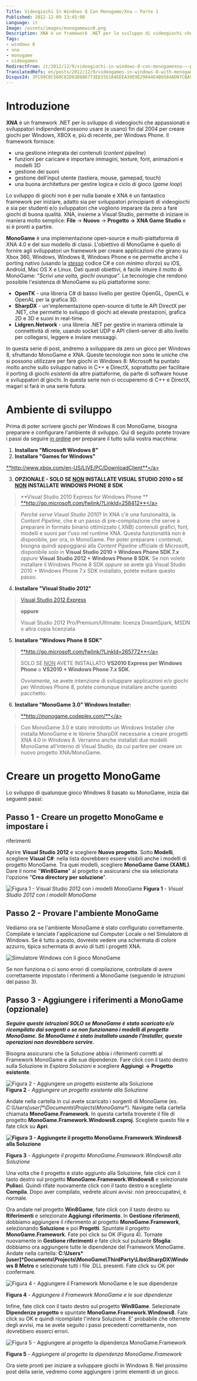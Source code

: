 ```yaml
---
Title: Videogiochi In Windows 8 Con Monogame/Xna – Parte 1
Published: 2012-12-09 13:45:00
Language: it
Image: /assets/images/monogamewin8.png
Description: XNA è un framework .NET per lo sviluppo di videogiochi che appassionati e sviluppatori indipendenti possono usare (e usano) fin dal 2004 per creare giochi per Windows, XBOX e, più di recente, per Windows Phone. Il framework fornisce una gestione integrata dei contenuti ( content pipeline ) funzioni per caricare e importare immagini, texture, font, animazioni e modelli 3D gestione dei suoni gestione dell'input utente (tastiera, mouse, gamepad, touch) una buona architettura per gestire logica e ciclo di gioco ( game loop )
Tags:
- windows 8
- xna
- monogame
- videogames
RedirectFrom: it/2012/12/9/videogiochi-in-windows-8-con-monogamexna-–-parte-1.aspx
TranslatedRefs: en/posts/2012/12/9/videogames-in-windows-8-with-monogamexna-–-part-1.md
DisqusId: 3FC99C8C588C82D03D886773ED155184EEEA39E9E29844E4B6584AD07CBA97C6
---
```

# Introduzione

**XNA** è un framework .NET per lo sviluppo di videogiochi che appassionati e sviluppatori indipendenti possono usare (e usano) fin dal 2004 per creare giochi per Windows, XBOX e, più di recente, per Windows Phone. Il framework fornisce:

*   una gestione integrata dei contenuti (*content
pipeline*)
*   funzioni per caricare e importare immagini, texture, font,
animazioni e modelli 3D
*   gestione dei suoni
*   gestione dell'input utente (tastiera, mouse, gamepad,
touch)
*   una buona architettura per gestire logica e ciclo di gioco
(*game loop*)

Lo sviluppo di giochi non è per nulla banale e XNA è un fantastico framework per iniziare, adatto sia per sviluppatori principianti di videogiochi e sia per studenti e/o sviluppatori che vogliono imparare da zero a fare giochi di buona qualità. XNA, insieme a Visual Studio, permette di iniziare in maniera molto semplice: **File** -> **Nuovo** -> **Progetto ->** **XNA Game Studio** e si è pronti a partire.

**MonoGame** è una implementazione open-source e multi-piattaforma di XNA 4.0 e del suo modello di classi. L'obiettivo di MonoGame è quello di fornire agli sviluppatori un framework per creare applicazioni che girano su Xbox 360, Windows, Windows 8, Windows Phone e ne permette anche il porting nativo (usando la *<span style="text-decoration: underline;">stesso</span>* codice C# e con *minimo* sforzo) su iOS, Android, Mac OS X e Linux. Dati questi obiettivi, è facile intuire il motto di MonoGame: "*Scrivi una volta, giochi ovunque*". Le tecnologie che rendono possibile l'esistenza di MonoGame su più piattaforme sono:

*   **OpenTK** - una libreria C# di basso livello per
gestire OpenGL, OpenCL e OpenAL per la grafica 3D.
*   **SharpDX** - un'implementazione open-source di
tutte le API DirectX per .NET, che permette lo sviluppo di giochi
ad elevate prestazioni, grafica 2D e 3D e suoni in real-time.
*   **Lidgren.Network** - una libreria .NET per
gestire in maniera ottimale la connettività di rete, usando socket
UDP e API client-server di alto livello per collegarsi, leggere e
inviare messaggi.

In questa serie di post, andremo a sviluppare da zero un gioco per Windows 8, sfruttando MonoGame e XNA. Queste tecnologie non sono le uniche che si possono utilizzare per fare giochi in Windows 8: Microsoft ha puntato molto anche sullo sviluppo nativo in C++ e DirectX, soprattutto per facilitare il porting di giochi *esistenti* da altre piattaforme, da parte di software house e sviluppatori di giochi. In questa serie non ci occuperemo di C++ e DirectX, magari si farà in una serie futura.

# Ambiente di sviluppo

Prima di poter scrivere giochi per Windows 8 con MonoGame, bisogna preparare e configurare l'ambiente di sviluppo. Qui di seguito potete trovare i passi da seguire <span style="text-decoration: underline;">in ordine</span> per preparare il tutto sulla vostra macchina:

1.  **Installare "Microsoft Windows 8"**
2.  **Installare "Games for Windows"** 

<a href="http://www.xbox.com/en-US/LIVE/PC/DownloadClient" target="_blank">**http://www.xbox.com/en-US/LIVE/PC/DownloadClient**</a>

3.  **OPZIONALE - SOLO SE <span style="text-decoration: underline;">NON</span> INSTALLATE VISUAL
STUDIO 2010 o SE <span style="text-decoration: underline;">NON</span> INSTALLATE WINDOWS
PHONE 8 SDK** 

> **Visual Studio 2010 Express for Windows Phone
>  ** <a href="http://go.microsoft.com/fwlink/?LinkId=258412" target="_blank">**http://go.microsoft.com/fwlink/?LinkId=258412**</a>

> *Perché serve Visual Studio 2010*? In XNA c'è una funzionalità, la *Content Pipeline*, che è un passo di pre-compilazione che serve a preparare in formato binario ottimizzato (.XNB) contenuti grafici, font, modelli e suoni per l'uso nel runtime XNA. Questa funzionalità non è disponibile, per ora, in MonoGame. Per poter preparare i contenuti, bisogna quindi appoggiarsi alla *Content Pipeline* ufficiale di Microsoft, disponibile *solo* in **Visual Studio 2010 + Windows Phone SDK 7.x** *oppure* **Visual** **Studio 2012 + Windows Phone 8 SDK**. Se non volete installare il Windows Phone 8 SDK *oppure* se avete già Visual Studio 2010 + Windows Phone 7.x SDK installato, potete evitare questo passo.

4.  **Installare "Visual Studio 2012"** 

> <a href="http://www.microsoft.com/visualstudio/ita/downloads" target="_blank">Visual Studio 2012 Express</a>
> 
> **oppure**
> 
> Visual Studio 2012 Pro/Premium/Ultimate: licenza DreamSpark, MSDN o altra copia licenziata

5.  **Installare "Windows Phone 8 SDK"** 

> <a href="http://go.microsoft.com/fwlink/?LinkId=265772" target="_blank">**http://go.microsoft.com/fwlink/?LinkId=265772**</a>
> 
> SOLO SE <span style="text-decoration: underline;">NON</span> AVETE INSTALLATO **VS2010 Express per Windows Phone** o **VS2010 + Windows Phone 7.x SDK**.
> 
> *Ovviamente*, se avete intenzione di sviluppare applicazioni e/o giochi per Windows Phone 8, potete comunque installare anche questo pacchetto.

6.  **Installare "MonoGame 3.0" Windows Installer:** 

> <a href="http://monogame.codeplex.com/" target="_blank">**http://monogame.codeplex.com/**</a>

> Con MonoGame 3.0 è stato introdotto un Windows Installer che installa MonoGame e le librerie SharpDX necessarie a creare progetti XNA 4.0 in Windows 8. Verranno anche installati due modelli MonoGame all'interno di Visual Studio, da cui partire per creare un nuovo progetto XNA/MonoGame.

# Creare un progetto MonoGame

Lo sviluppo di qualunque gioco Windows 8 basato su MonoGame, inizia dai seguenti passi:

## Passo 1 - Creare un progetto MonoGame e impostare i
riferimenti

Aprire **Visual Studio 2012** e scegliere **Nuovo progetto**. Sotto **Modelli**, scegliere **Visual C#**: nella lista dovrebbero essere visibili anche i modelli di progetto MonoGame. Tra quei modelli, scegliere **MonoGame Game (XAML)**. Dare il nome "**Win8Game**" al progetto e assicurarsi che sia selezionata l'opzione "**Crea directory per soluzione**".

![Figura 1 - Visual Studio 2012 con i modelli MonoGame](/assets/images/Windows-Live-Writer_Videogiochi-in-Windows-8-con-MonoGame_1341F_Figura1_3.png) **Figura 1** - *Visual Studio 2012 con i modelli MonoGame*

## Passo 2 - Provare l'ambiente MonoGame

Vediamo ora se l'ambiente MonoGame è stato configurato correttamente. Compilate e lanciate l'applicazione sul Computer Locale o nel Simulatore di Windows. Se è tutto a posto, dovreste vedere una schermata di colore azzurro, tipica schermata di avvio di tutti i progetti XNA.

![Simulatore Windows con il gioco MonoGame](/assets/images/Windows-Live-Writer_Videogiochi-in-Windows-8-con-MonoGame_1341F_image_3.png)

Se non funziona o ci sono errori di compilazione, controllate di avere correttamente impostato i riferimenti a MonoGame (seguendo le istruzioni del passo 3).

## Passo 3 - Aggiungere i riferimenti a MonoGame (opzionale)

***Seguire queste istruzioni SOLO se MonoGame è stato scaricato e/o ricompilato dai sorgenti o se non funzionano i modelli di progetto MonoGame. Se MonoGame è stato installato usando l'Installer, queste operazioni non dovrebbero servire.***

Bisogna assicurarsi che la Soluzione abbia i riferimenti corretti al Framework MonoGame e alle sue dipendenze. Fare click con il tasto destro sulla Soluzione in *Esplora Soluzioni* e scegliere **Aggiungi** **->** **Progetto** **esistente**.

![Figura 2 - Aggiungere un progetto esistente alla Soluzione ](/assets/images/Windows-Live-Writer_Videogiochi-in-Windows-8-con-MonoGame_1341F_Figura2_3.png)  
 **Figura 2** - *Aggiungere un progetto esistente alla Soluzione*

Andate nella cartella in cui avete scaricato i sorgenti di MonoGame (es. **C:\Users*\[user]*\Documents\Projects\MonoGame**). Navigate nella cartella chiamata **MonoGame.Framework**. In questa cartella troverete il file di progetto **MonoGame.Framework.Windows8.csproj**. Scegliete questo file e fate click su **Apri**.

**![Figura 3 - Aggiungete il progetto MonoGame.Framework.Windows8 alla Soluzione](/assets/images/Windows-Live-Writer_Videogiochi-in-Windows-8-con-MonoGame_1341F_Figura3_3.png)**

**Figura 3** - *Aggiungete il progetto MonoGame.Framework.Windows8 alla Soluzione*

Una volta che il progetto è stato aggiunto alla Soluzione, fate click con il tasto destro sul progetto **MonoGame.Framework.Windows8** e selezionate **Pulisci**. Quindi rifate nuovamente click con il tasto destro e scegliete **Compila**. Dopo aver compilato, vedrete alcuni avvisi: non preoccupatevi, è normale.

Ora andate nel progetto **Win8Game**, fate click con il tasto destro su **Riferimenti** e selezionate **Aggiungi** **riferimento**. In **Gestione riferimenti**, dobbiamo aggiungere il riferimento al progetto **MonoGame.Framework**, selezionando **Soluzione** e poi **Progetti**. Spuntate il progetto **MonoGame.Framework**. Fate poi click su OK (Figura 4). Tornate nuovamente in **Gestione riferimenti** e fate click sul pulsante **Sfoglia**: dobbiamo ora aggiungere tutte le dipendenze del Framework MonoGame. Andate nella cartella: **C:\Users\*[user]\*Documents\Projects\MonoGame\ThirdParty\Libs\SharpDX\Windows 8 Metro** e selezionate tutti i file .DLL presenti. Fate click su OK per confermare.

![Figura 4 - Aggiungere il Framework MonoGame e le sue dipendenze](/assets/images/Windows-Live-Writer_Videogiochi-in-Windows-8-con-MonoGame_1341F_Figura4_3.png)

**Figura 4** - *Aggiungere il Framework MonoGame e le sue dipendenze*

Infine, fate click con il tasto destro sul progetto **Win8Game**. Selezionate **Dipendenze progetto** e spuntate **MonoGame.Framework.Windows8**. Fate click su OK e quindi ricompilate l'intera Soluzione. E' probabile che otterrete degli avvisi, ma se avete seguito i passi precedenti correttamente, non dovrebbero esserci errori.

![Figura 5 - Aggiungere al progetto la dipendenza MonoGame.Framework](/assets/images/Windows-Live-Writer_Videogiochi-in-Windows-8-con-MonoGame_1341F_Figura5_3.png)

**Figura 5** - *Aggiungere al progetto la dipendenza MonoGame.Framework*

Ora siete pronti per iniziare a sviluppare giochi in Windows 8. Nel prossimo post della serie, vedremo come aggiungere i primi elementi di un gioco.